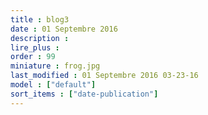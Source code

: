 ```yaml
---
title : blog3
date : 01 Septembre 2016
description : 
lire_plus : 
order : 99
miniature : frog.jpg
last_modified : 01 Septembre 2016 03-23-16
model : ["default"]
sort_items : ["date-publication"]
---
```

